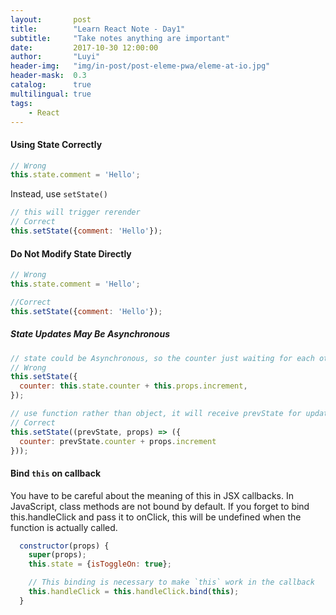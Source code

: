 ```yaml
---
layout:       post
title:        "Learn React Note - Day1"
subtitle:     "Take notes anything are important"
date:         2017-10-30 12:00:00
author:       "Luyi"
header-img:   "img/in-post/post-eleme-pwa/eleme-at-io.jpg"
header-mask:  0.3
catalog:      true
multilingual: true
tags:
    - React
---
```


#### Using State Correctly 

```js
// Wrong
this.state.comment = 'Hello';
```
Instead, use `setState()` 
```js
// this will trigger rerender
// Correct
this.setState({comment: 'Hello'});
```

#### Do Not Modify State Directly
```js
// Wrong
this.state.comment = 'Hello';
```
```js
//Correct
this.setState({comment: 'Hello'});
```

##### State Updates May Be Asynchronous
```js
// state could be Asynchronous, so the counter just waiting for each other
// Wrong
this.setState({
  counter: this.state.counter + this.props.increment,
});
```

```js
// use function rather than object, it will receive prevState for update
// Correct
this.setState((prevState, props) => ({
  counter: prevState.counter + props.increment
}));
```

#### Bind `this` on callback
 
 You have to be careful about the meaning of this in JSX callbacks. In JavaScript, class methods are not bound by default. If you forget to bind this.handleClick and pass it to onClick, this will be undefined when the function is actually called.
 
```js
  constructor(props) {
    super(props);
    this.state = {isToggleOn: true};

    // This binding is necessary to make `this` work in the callback
    this.handleClick = this.handleClick.bind(this);
  }
```